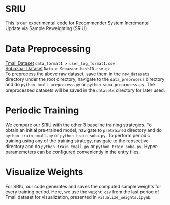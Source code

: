 # SRIU
This is our experimental code for Recommender System Incremental Update via Sample Reweighting (SRIU). 

# Data Preprocessing
[Tmall Dataset](https://tianchi.aliyun.com/dataset/dataDetail?dataId=42) `data_format1 > user_log_format1.csv`\
[Sobazaar Dataset](https://github.com/hainguyen-telenor/Learning-to-rank-from-implicit-feedback) `Data > Sobazaar-hashID.csv.gz`\
To preprocess the above raw dataset, save them in the `raw_datasets` directory under the root directory, navigate to the `data_preprocess` directory and do `python tmall_preprocess.py` or `python soba_preprocess.py`. The preprocessed datasets will be saved in the `datasets` directory for later used.

# Periodic Training
We compare our SRIU with the other 3 baseline training strategies. To obtain an initial pre-trained model, navigate to `pretrained` directory and do `python train_tmall.py` or `python train_soba.py`. To perform periodic training using any of the training strategy, navigate to the repsective directory and do `python train_tmall.py` or `python train_soba.py`. Hyper-paramemeters can be configured conveniently in the entry files.

# Visualize Weights
For SRIU, our code generates and saves the computed sample weights for every training period. Here, we use the `weight.csv` from the last period of Tmall dataset for visualization, presented in `visualize_weights.ipynb`.
